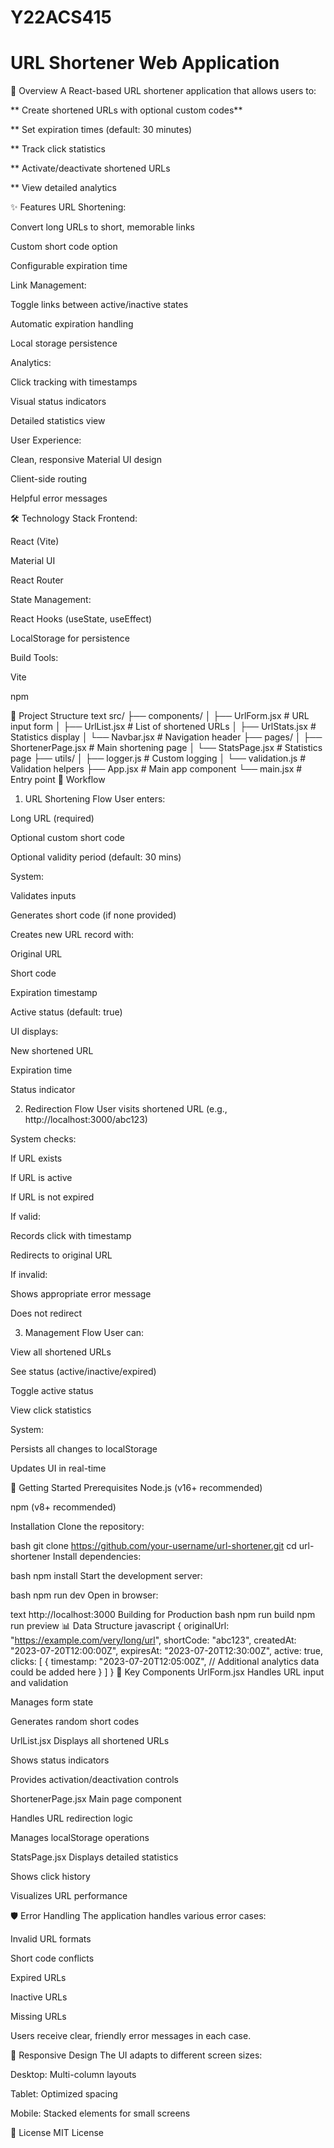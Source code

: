 # Y22ACS415
# URL Shortener Web Application
📝 Overview
A React-based URL shortener application that allows users to:

** Create shortened URLs with optional custom codes**

** Set expiration times (default: 30 minutes)

** Track click statistics

** Activate/deactivate shortened URLs

** View detailed analytics

✨ Features
URL Shortening:

Convert long URLs to short, memorable links

Custom short code option

Configurable expiration time

Link Management:

Toggle links between active/inactive states

Automatic expiration handling

Local storage persistence

Analytics:

Click tracking with timestamps

Visual status indicators

Detailed statistics view

User Experience:

Clean, responsive Material UI design

Client-side routing

Helpful error messages

🛠️ Technology Stack
Frontend:

React (Vite)

Material UI

React Router

State Management:

React Hooks (useState, useEffect)

LocalStorage for persistence

Build Tools:

Vite

npm

📂 Project Structure
text
src/
├── components/
│   ├── UrlForm.jsx        # URL input form
│   ├── UrlList.jsx        # List of shortened URLs
│   ├── UrlStats.jsx       # Statistics display
│   └── Navbar.jsx         # Navigation header
├── pages/
│   ├── ShortenerPage.jsx  # Main shortening page
│   └── StatsPage.jsx      # Statistics page
├── utils/
│   ├── logger.js          # Custom logging
│   └── validation.js      # Validation helpers
├── App.jsx                # Main app component
└── main.jsx               # Entry point
🔄 Workflow
1. URL Shortening Flow
User enters:

Long URL (required)

Optional custom short code

Optional validity period (default: 30 mins)

System:

Validates inputs

Generates short code (if none provided)

Creates new URL record with:

Original URL

Short code

Expiration timestamp

Active status (default: true)

UI displays:

New shortened URL

Expiration time

Status indicator

2. Redirection Flow
User visits shortened URL (e.g., http://localhost:3000/abc123)

System checks:

If URL exists

If URL is active

If URL is not expired

If valid:

Records click with timestamp

Redirects to original URL

If invalid:

Shows appropriate error message

Does not redirect

3. Management Flow
User can:

View all shortened URLs

See status (active/inactive/expired)

Toggle active status

View click statistics

System:

Persists all changes to localStorage

Updates UI in real-time

🚀 Getting Started
Prerequisites
Node.js (v16+ recommended)

npm (v8+ recommended)

Installation
Clone the repository:

bash
git clone https://github.com/your-username/url-shortener.git
cd url-shortener
Install dependencies:

bash
npm install
Start the development server:

bash
npm run dev
Open in browser:

text
http://localhost:3000
Building for Production
bash
npm run build
npm run preview
📊 Data Structure
javascript
{
  originalUrl: "https://example.com/very/long/url",
  shortCode: "abc123",
  createdAt: "2023-07-20T12:00:00Z",
  expiresAt: "2023-07-20T12:30:00Z",
  active: true,
  clicks: [
    {
      timestamp: "2023-07-20T12:05:00Z",
      // Additional analytics data could be added here
    }
  ]
}
🌟 Key Components
UrlForm.jsx
Handles URL input and validation

Manages form state

Generates random short codes

UrlList.jsx
Displays all shortened URLs

Shows status indicators

Provides activation/deactivation controls

ShortenerPage.jsx
Main page component

Handles URL redirection logic

Manages localStorage operations

StatsPage.jsx
Displays detailed statistics

Shows click history

Visualizes URL performance

🛡️ Error Handling
The application handles various error cases:

Invalid URL formats

Short code conflicts

Expired URLs

Inactive URLs

Missing URLs

Users receive clear, friendly error messages in each case.

📱 Responsive Design
The UI adapts to different screen sizes:

Desktop: Multi-column layouts

Tablet: Optimized spacing

Mobile: Stacked elements for small screens

📜 License
MIT License
